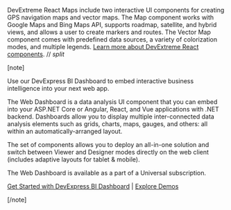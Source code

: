 DevExtreme React Maps include two interactive UI components for creating GPS navigation maps and vector maps. The Map component works with Google Maps and Bing Maps API, supports roadmap, satellite, and hybrid views, and allows a user to create markers and routes. The Vector Map component comes with predefined data sources, a variety of colorization modes, and multiple legends. [Learn more about DevExtreme React components](/Documentation/Guide/React_Components/DevExtreme_React_Components/).
// _split_

[note]

Use our DevExpress BI Dashboard to embed interactive business intelligence into your next web app.

The Web Dashboard is a data analysis UI component that you can embed into your ASP.NET Core or Angular, React, and Vue applications with .NET backend. Dashboards allow you to display multiple inter-connected data analysis elements such as grids, charts, maps, gauges, and others: all within an automatically-arranged layout.

The set of components allows you to deploy an all-in-one solution and switch between Viewer and Designer modes directly on the web client (includes adaptive layouts for tablet & mobile).

The Web Dashboard is available as a part of a Universal subscription.

[Get Started with DevExpress BI Dashboard](https://docs.devexpress.com/Dashboard/115955/web-dashboard) | [Explore Demos](https://demos.devexpress.com/Dashboard/)

[/note]